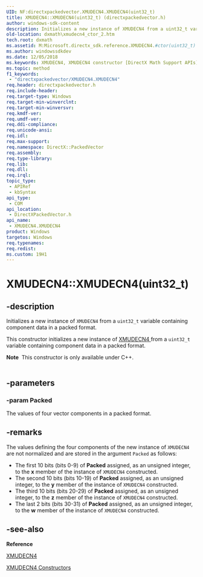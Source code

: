 ```yaml
---
UID: NF:directxpackedvector.XMUDECN4.XMUDECN4(uint32_t)
title: XMUDECN4::XMUDECN4(uint32_t) (directxpackedvector.h)
author: windows-sdk-content
description: Initializes a new instance of XMUDECN4 from a uint32_t variable containing component data in a packed format.
old-location: dxmath\xmudecn4_ctor_2.htm
tech.root: dxmath
ms.assetid: M:Microsoft.directx_sdk.reference.XMUDECN4.#ctor(uint32_t)
ms.author: windowssdkdev
ms.date: 12/05/2018
ms.keywords: XMUDECN4, XMUDECN4 constructor [DirectX Math Support APIs], XMUDECN4 constructor [DirectX Math Support APIs],XMUDECN4 structure, XMUDECN4 structure [DirectX Math Support APIs],XMUDECN4 constructor, XMUDECN4.XMUDECN4, XMUDECN4.XMUDECN4(uint32_t), XMUDECN4::XMUDECN4, XMUDECN4::XMUDECN4(uint32_t), dxmath.xmudecn4_ctor_2
ms.topic: method
f1_keywords: 
 - "directxpackedvector/XMUDECN4.XMUDECN4"
req.header: directxpackedvector.h
req.include-header: 
req.target-type: Windows
req.target-min-winverclnt: 
req.target-min-winversvr: 
req.kmdf-ver: 
req.umdf-ver: 
req.ddi-compliance: 
req.unicode-ansi: 
req.idl: 
req.max-support: 
req.namespace: DirectX::PackedVector
req.assembly: 
req.type-library: 
req.lib: 
req.dll: 
req.irql: 
topic_type:
 - APIRef
 - kbSyntax
api_type:
 - COM
api_location:
 - DirectXPackedVector.h
api_name:
 - XMUDECN4.XMUDECN4
product: Windows
targetos: Windows
req.typenames: 
req.redist: 
ms.custom: 19H1
---
```


# XMUDECN4::XMUDECN4(uint32_t)


## -description


Initializes a new instance of <code>XMUDECN4</code> from a <code>uint32_t</code> variable containing
	component data in a packed format.
    

This constructor initializes a new instance of <a href="https://docs.microsoft.com/windows/desktop/api/directxpackedvector/ns-directxpackedvector-xmudecn4">XMUDECN4 </a> from a
	<code>uint32_t</code> variable containing component data in a packed format.
<div class="alert"><b>Note</b>  This constructor is only available under C++.</div><div> </div>

## -parameters




### -param Packed

The values of four vector components in a packed format.
		    
		


## -remarks



The values defining the four components of the new instance of <code>XMUDECN4</code> are
	    not normalized and are stored in the argument <code>Packed</code> as follows:
	

<ul>
<li>
The first 10 bits (bits 0-9) of <b>Packed</b> assigned, as an unsigned integer, to
		    the <b>x</b> member of the instance of <code>XMUDECN4</code> constructed.
		

</li>
<li>
The second 10 bits (bits 10-19) of <b>Packed</b> assigned, as an unsigned integer, to
		    the <b>y</b> member of the instance of <code>XMUDECN4</code> constructed.
		

</li>
<li>
The third 10 bits (bits 20-29) of <b>Packed</b> assigned, as an unsigned integer, to
		    the <b>z</b> member of the instance of <code>XMUDECN4</code> constructed.
		

</li>
<li>
The last 2 bits (bits 30-31) of <b>Packed</b> assigned, as an unsigned integer, to
		    the <b>w</b> member of the instance of <code>XMUDECN4</code> constructed.
		

</li>
</ul>



## -see-also




<b>Reference</b>



<a href="https://docs.microsoft.com/windows/desktop/api/directxpackedvector/ns-directxpackedvector-xmudecn4">XMUDECN4</a>



<a href="https://docs.microsoft.com/windows/desktop/dxmath/xmudecn4-ctor">XMUDECN4 Constructors</a>
 

 

